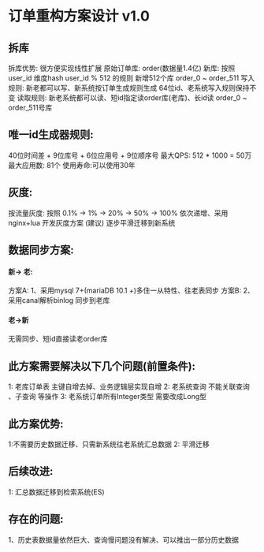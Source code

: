 订单重构方案设计 v1.0
==
## 拆库 
拆库优势: 很方便实现线性扩展
原始订单库: order(数据量1.4亿) 
新库: 按照user_id 维度hash user_id % 512 的规则 新增512个库 order_0 ~ order_511
写入规则: 
新老都可以写、新系统按订单生成规则生成 64位id、老系统写入规则保持不变
读取规则:
新老系统都可以读、短id指定读order库(老库)、长id读 order_0 ~ order_511号库

## 唯一id生成器规则: 
40位时间差 + 9位库号 + 6位应用号 + 9位顺序号
最大QPS: 512 * 1000 = 50万
最大应用数: 81个
使用寿命:可以使用30年

## 灰度:
按流量灰度: 
按照 0.1% -> 1% -> 20% -> 50% -> 100% 依次递增、采用nginx+lua 开发灰度方案 (建议)
逐步平滑迁移到新系统



## 数据同步方案:
#### 新-> 老:
方案A: 
1、采用mysql 7+(mariaDB 10.1 +)多住一从特性、往老表同步
方案B:
2、采用canal解析binlog 同步到老库
#### 老->新
无需同步、短id直接读老order库

## 此方案需要解决以下几个问题(前置条件):
1: 老库订单表 主键自增去掉、业务逻辑层实现自增
2: 老系统查询 不能关联查询 、子查询 等操作
3: 老系统订单所有Integer类型 需要改成Long型

## 此方案优势:
1:不需要历史数据迁移、只需新系统往老系统汇总数据
2: 平滑迁移

## 后续改进:
1: 汇总数据迁移到检索系统(ES)
## 存在的问题:
1、历史表数据量依然巨大、查询慢问题没有解决、可以推出一部分历史数据








